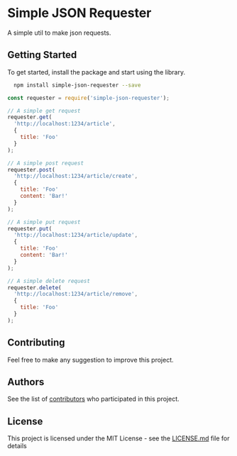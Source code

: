 # Simple JSON Requester

A simple util to make json requests.

## Getting Started

To get started, install the package and start using the library.

```bash
  npm install simple-json-requester --save
```

```js
const requester = require('simple-json-requester');

// A simple get request
requester.get(
  'http://localhost:1234/article',
  {
    title: 'Foo'
  }
);

// A simple post request
requester.post(
  'http://localhost:1234/article/create',
  {
    title: 'Foo'
    content: 'Bar!'
  }
);

// A simple put request
requester.put(
  'http://localhost:1234/article/update',
  {
    title: 'Foo'
    content: 'Bar!'
  }
);

// A simple delete request
requester.delete(
  'http://localhost:1234/article/remove',
  {
    title: 'Foo'
  }
);

```
 
<!-- ## Deployment

Add additional notes about how to deploy this on a live system -->

## Contributing

Feel free to make any suggestion to improve this project.


## Authors

See the list of [contributors](https://github.com/xvicmanx/simple-json-requester/graphs/contributors) who participated in this project.

## License

This project is licensed under the MIT License - see the [LICENSE.md](LICENSE.md) file for details
